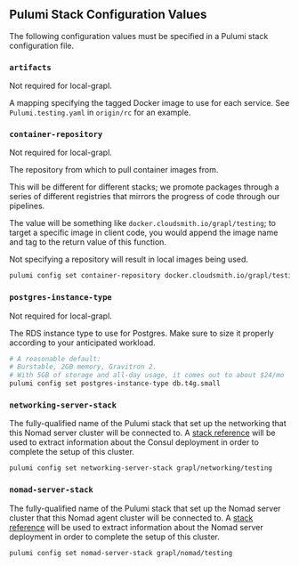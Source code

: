 ## Pulumi Stack Configuration Values

The following configuration values must be specified in a Pulumi stack
configuration file.

### `artifacts`

Not required for local-grapl.

A mapping specifying the tagged Docker image to use for each service. See
`Pulumi.testing.yaml` in `origin/rc` for an example.

### `container-repository`

Not required for local-grapl.

The repository from which to pull container images from.

This will be different for different stacks; we promote packages through a
series of different registries that mirrors the progress of code through our
pipelines.

The value will be something like `docker.cloudsmith.io/grapl/testing`; to target
a specific image in client code, you would append the image name and tag to the
return value of this function.

Not specifying a repository will result in local images being used.

```sh
pulumi config set container-repository docker.cloudsmith.io/grapl/testing
```

### `postgres-instance-type`

Not required for local-grapl.

The RDS instance type to use for Postgres. Make sure to size it properly
according to your anticipated workload.

```sh
# A reasonable default:
# Burstable, 2GB memory, Gravitron 2.
# With 5GB of storage and all-day usage, it comes out to about $24/mo
pulumi config set postgres-instance-type db.t4g.small
```

### `networking-server-stack`

The fully-qualified name of the Pulumi stack that set up the networking that
this Nomad server cluster will be connected to. A
[stack reference](https://www.pulumi.com/docs/intro/concepts/stack/#stackreferences)
will be used to extract information about the Consul deployment in order to
complete the setup of this cluster.

```sh
pulumi config set networking-server-stack grapl/networking/testing
```

### `nomad-server-stack`

The fully-qualified name of the Pulumi stack that set up the Nomad server
cluster that this Nomad agent cluster will be connected to. A
[stack reference](https://www.pulumi.com/docs/intro/concepts/stack/#stackreferences)
will be used to extract information about the Nomad server deployment in order
to complete the setup of this cluster.

```sh
pulumi config set nomad-server-stack grapl/nomad/testing
```
